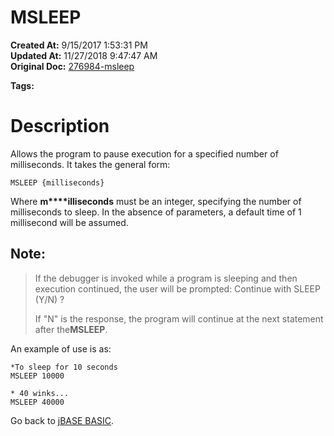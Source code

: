 # MSLEEP

**Created At:** 9/15/2017 1:53:31 PM  
**Updated At:** 11/27/2018 9:47:47 AM  
**Original Doc:** [276984-msleep](https://docs.jbase.com/36868-jbase-basic/276984-msleep)  

**Tags:**
<badge text='program execution' vertical='middle' />

# Description

Allows the program to pause execution for a specified number of milliseconds. It takes the general form:

```
MSLEEP {milliseconds}
```

Where **m****illiseconds** must be an integer, specifying the number of milliseconds to sleep. In the absence of parameters, a default time of 1 millisecond will be assumed.

## Note:


> If the debugger is invoked while a program is sleeping and then execution continued, the user will be prompted: Continue with SLEEP (Y/N) ?
> 
> If "N" is the response, the program will continue at the next statement after the**MSLEEP**.


An example of use is as:

```
*To sleep for 10 seconds
MSLEEP 10000

* 40 winks...
MSLEEP 40000
```



Go back to [jBASE BASIC](263498-jbase-basic).
